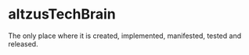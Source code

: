 # altzusTechBrain
The only place where it is created, implemented, manifested, tested and released.
